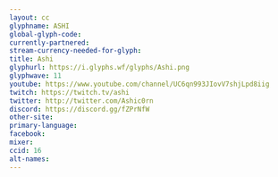 ```yaml
---
layout: cc
glyphname: ASHI
global-glyph-code: 
currently-partnered: 
stream-currency-needed-for-glyph: 
title: Ashi
glyphurl: https://i.glyphs.wf/glyphs/Ashi.png
glyphwave: 11
youtube: https://www.youtube.com/channel/UC6qn993JIovV7shjLpd8iig
twitch: https://twitch.tv/ashi
twitter: http://twitter.com/Ashic0rn
discord: https://discord.gg/fZPrNfW
other-site: 
primary-language: 
facebook: 
mixer: 
ccid: 16
alt-names: 
---
```


